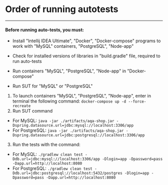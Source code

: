 # Order of running autotests

***

#### Before running auto-tests, you must:
* Install "Intellij IDEA Ultimate", "Docker", "Docker-compose" programs to work with "MySQL" containers,
   "PostgreSQL", "Node-app"

* Check for installed versions of libraries in "build.gradle" file,
   required to run auto-tests

* Run containers "MySQL", "PostgreSQL", "Node-app" in "Docker-compose"

* Run SUT for "MySQL" or "PostgreSQL"

1. To launch containers "MySQL", "PostgreSQL", "Node-app", enter in
    terminal the following command: ```docker-compose up -d --force-recreate```
2. Run SUT command
* For MySQL: ```java -jar ./artifacts/aqa-shop.jar -Dspring.datasource.url=jdbc:mysql://localhost:3306/app```
* For PostgreSQL: ```java -jar ./artifacts/aqa-shop.jar -Dspring.datasource.url=jdbc:postgresql://localhost:3306/app```
3. Run the tests with the command:
* For MySQL: `./gradlew clean test -Ddb.url=jdbc:mysql://localhost:3306/app -Dlogin=app -Dpassword=pass -Dapp.url=http://localhost:8080`
* For PostgreSQL: `./gradlew clean test -Ddb.url=jdbc:postgresql://localhost:5432/postgres -Dlogin=app -Dpassword=pass -Dapp.url=http://localhost:8080`
